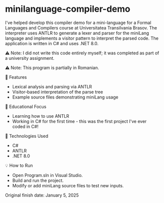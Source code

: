 # minilanguage-compiler-demo
I've helped develop this compiler demo for a mini-language for a Formal Languages and Compilers course at Universitatea Transilvania Brasov. The interpreter uses ANTLR to generate a lexer and parser for the miniLang language and implements a visitor pattern to interpret the parsed code. The application is written in C# and uses .NET 8.0.

⚠️ Note: I did not write this code entirely myself; it was completed as part of a university assignment.

⚠️ Note: This program is partially in Romanian.

🔧 Features
- Lexical analysis and parsing via ANTLR
- Visitor-based interpretation of the parse tree
- Example source files demonstrating miniLang usage
  
🎯 Educational Focus
- Learning how to use ANTLR
- Working in C# for the first time - this was the first project I've ever coded in C#!
  
📁 Technologies Used
- C#
- ANTLR
- .NET 8.0

💡 How to Run
- Open Program.sln in Visual Studio.
- Build and run the project.
- Modify or add miniLang source files to test new inputs.

Original finish date: January 5, 2025
